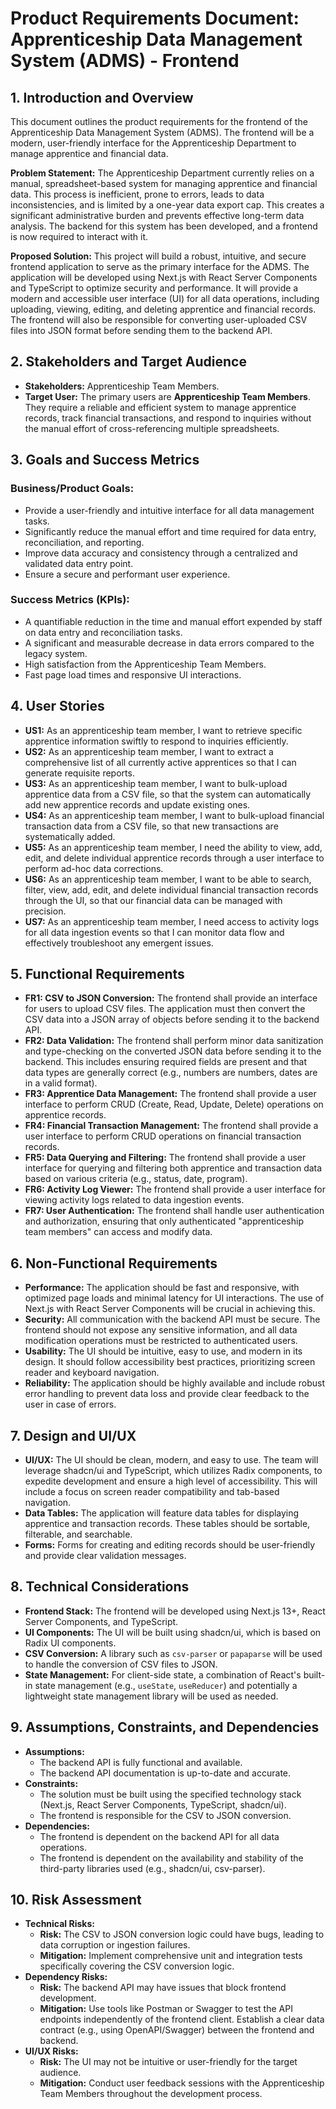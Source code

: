 # Product Requirements Document: Apprenticeship Data Management System (ADMS) - Frontend

## 1. Introduction and Overview

This document outlines the product requirements for the frontend of the Apprenticeship Data Management System (ADMS). The frontend will be a modern, user-friendly interface for the Apprenticeship Department to manage apprentice and financial data.

**Problem Statement:** The Apprenticeship Department currently relies on a manual, spreadsheet-based system for managing apprentice and financial data. This process is inefficient, prone to errors, leads to data inconsistencies, and is limited by a one-year data export cap. This creates a significant administrative burden and prevents effective long-term data analysis. The backend for this system has been developed, and a frontend is now required to interact with it.

**Proposed Solution:** This project will build a robust, intuitive, and secure frontend application to serve as the primary interface for the ADMS. The application will be developed using Next.js with React Server Components and TypeScript to optimize security and performance. It will provide a modern and accessible user interface (UI) for all data operations, including uploading, viewing, editing, and deleting apprentice and financial records. The frontend will also be responsible for converting user-uploaded CSV files into JSON format before sending them to the backend API.

## 2. Stakeholders and Target Audience

*   **Stakeholders:** Apprenticeship Team Members.
*   **Target User:** The primary users are **Apprenticeship Team Members**. They require a reliable and efficient system to manage apprentice records, track financial transactions, and respond to inquiries without the manual effort of cross-referencing multiple spreadsheets.

## 3. Goals and Success Metrics

### Business/Product Goals:
*   Provide a user-friendly and intuitive interface for all data management tasks.
*   Significantly reduce the manual effort and time required for data entry, reconciliation, and reporting.
*   Improve data accuracy and consistency through a centralized and validated data entry point.
*   Ensure a secure and performant user experience.

### Success Metrics (KPIs):
*   A quantifiable reduction in the time and manual effort expended by staff on data entry and reconciliation tasks.
*   A significant and measurable decrease in data errors compared to the legacy system.
*   High satisfaction from the Apprenticeship Team Members.
*   Fast page load times and responsive UI interactions.

## 4. User Stories

*   **US1:** As an apprenticeship team member, I want to retrieve specific apprentice information swiftly to respond to inquiries efficiently.
*   **US2:** As an apprenticeship team member, I want to extract a comprehensive list of all currently active apprentices so that I can generate requisite reports.
*   **US3:** As an apprenticeship team member, I want to bulk-upload apprentice data from a CSV file, so that the system can automatically add new apprentice records and update existing ones.
*   **US4:** As an apprenticeship team member, I want to bulk-upload financial transaction data from a CSV file, so that new transactions are systematically added.
*   **US5:** As an apprenticeship team member, I need the ability to view, add, edit, and delete individual apprentice records through a user interface to perform ad-hoc data corrections.
*   **US6:** As an apprenticeship team member, I want to be able to search, filter, view, add, edit, and delete individual financial transaction records through the UI, so that our financial data can be managed with precision.
*   **US7:** As an apprenticeship team member, I need access to activity logs for all data ingestion events so that I can monitor data flow and effectively troubleshoot any emergent issues.

## 5. Functional Requirements

*   **FR1: CSV to JSON Conversion:** The frontend shall provide an interface for users to upload CSV files. The application must then convert the CSV data into a JSON array of objects before sending it to the backend API.
*   **FR2: Data Validation:** The frontend shall perform minor data sanitization and type-checking on the converted JSON data before sending it to the backend. This includes ensuring required fields are present and that data types are generally correct (e.g., numbers are numbers, dates are in a valid format).
*   **FR3: Apprentice Data Management:** The frontend shall provide a user interface to perform CRUD (Create, Read, Update, Delete) operations on apprentice records.
*   **FR4: Financial Transaction Management:** The frontend shall provide a user interface to perform CRUD operations on financial transaction records.
*   **FR5: Data Querying and Filtering:** The frontend shall provide a user interface for querying and filtering both apprentice and transaction data based on various criteria (e.g., status, date, program).
*   **FR6: Activity Log Viewer:** The frontend shall provide a user interface for viewing activity logs related to data ingestion events.
*   **FR7: User Authentication:** The frontend shall handle user authentication and authorization, ensuring that only authenticated "apprenticeship team members" can access and modify data.

## 6. Non-Functional Requirements

*   **Performance:** The application should be fast and responsive, with optimized page loads and minimal latency for UI interactions. The use of Next.js with React Server Components will be crucial in achieving this.
*   **Security:** All communication with the backend API must be secure. The frontend should not expose any sensitive information, and all data modification operations must be restricted to authenticated users.
*   **Usability:** The UI should be intuitive, easy to use, and modern in its design. It should follow accessibility best practices, prioritizing screen reader and keyboard navigation.
*   **Reliability:** The application should be highly available and include robust error handling to prevent data loss and provide clear feedback to the user in case of errors.

## 7. Design and UI/UX

*   **UI/UX:** The UI should be clean, modern, and easy to use. The team will leverage shadcn/ui and TypeScript, which utilizes Radix components, to expedite development and ensure a high level of accessibility. This will include a focus on screen reader compatibility and tab-based navigation.
*   **Data Tables:** The application will feature data tables for displaying apprentice and transaction records. These tables should be sortable, filterable, and searchable.
*   **Forms:** Forms for creating and editing records should be user-friendly and provide clear validation messages.

## 8. Technical Considerations

*   **Frontend Stack:** The frontend will be developed using Next.js 13+, React Server Components, and TypeScript.
*   **UI Components:** The UI will be built using shadcn/ui, which is based on Radix UI components.
*   **CSV Conversion:** A library such as `csv-parser` or `papaparse` will be used to handle the conversion of CSV files to JSON.
*   **State Management:** For client-side state, a combination of React's built-in state management (e.g., `useState`, `useReducer`) and potentially a lightweight state management library will be used as needed.

## 9. Assumptions, Constraints, and Dependencies

*   **Assumptions:**
    *   The backend API is fully functional and available.
    *   The backend API documentation is up-to-date and accurate.
*   **Constraints:**
    *   The solution must be built using the specified technology stack (Next.js, React Server Components, TypeScript, shadcn/ui).
    *   The frontend is responsible for the CSV to JSON conversion.
*   **Dependencies:**
    *   The frontend is dependent on the backend API for all data operations.
    *   The frontend is dependent on the availability and stability of the third-party libraries used (e.g., shadcn/ui, csv-parser).

## 10. Risk Assessment

*   **Technical Risks:**
    *   **Risk:** The CSV to JSON conversion logic could have bugs, leading to data corruption or ingestion failures.
    *   **Mitigation:** Implement comprehensive unit and integration tests specifically covering the CSV conversion logic.
*   **Dependency Risks:**
    *   **Risk:** The backend API may have issues that block frontend development.
    *   **Mitigation:** Use tools like Postman or Swagger to test the API endpoints independently of the frontend client. Establish a clear data contract (e.g., using OpenAPI/Swagger) between the frontend and backend.
*   **UI/UX Risks:**
    *   **Risk:** The UI may not be intuitive or user-friendly for the target audience.
    *   **Mitigation:** Conduct user feedback sessions with the Apprenticeship Team Members throughout the development process.
